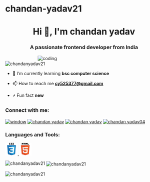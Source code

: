 # chandan-yadav21
<h1 align="center">Hi 👋, I'm chandan yadav</h1>
<h3 align="center">A passionate frontend developer from India</h3>

<img align="right" alt="coding" width="400" src="https://diggi.co.uk/wp-content/uploads/2020/11/build.png">
<p align="left"> <img src="https://komarev.com/ghpvc/?username=chandanyadav21&label=Profile%20views&color=0e75b6&style=flat" alt="chandanyadav21" /> </p>

- 🌱 I’m currently learning **bsc computer science**

- 📫 How to reach me **cy525377@gmail.com**

- ⚡ Fun fact **new**

<h3 align="left">Connect with me:</h3>
<p align="left">

<a href="https://dev.to/window" target="blank"><img align="center" src="https://raw.githubusercontent.com/rahuldkjain/github-profile-readme-generator/master/src/images/icons/Social/devto.svg" alt="window" height="30" width="40" /></a>
<a href="https://twitter.com/chandan yadav" target="blank"><img align="center" src="https://raw.githubusercontent.com/rahuldkjain/github-profile-readme-generator/master/src/images/icons/Social/twitter.svg" alt="chandan yadav" height="30" width="40" /></a>
<a href="https://linkedin.com/in/chandan yadav" target="blank"><img align="center" src="https://raw.githubusercontent.com/rahuldkjain/github-profile-readme-generator/master/src/images/icons/Social/linked-in-alt.svg" alt="chandan yadav" height="30" width="40" /></a>
<a href="https://instagram.com/chandan yadav04" target="blank"><img align="center" src="https://raw.githubusercontent.com/rahuldkjain/github-profile-readme-generator/master/src/images/icons/Social/instagram.svg" alt="chandan yadav04" height="30" width="40" /></a>
</p>

<h3 align="left">Languages and Tools:</h3>
<p align="left"> <a href="https://www.w3schools.com/css/" target="_blank" rel="noreferrer"> <img src="https://raw.githubusercontent.com/devicons/devicon/master/icons/css3/css3-original-wordmark.svg" alt="css3" width="40" height="40"/> </a> <a href="https://www.w3.org/html/" target="_blank" rel="noreferrer"> <img src="https://raw.githubusercontent.com/devicons/devicon/master/icons/html5/html5-original-wordmark.svg" alt="html5" width="40" height="40"/> </a> </p>

<p><img align="left" src="https://github-readme-stats.vercel.app/api/top-langs?username=chandanyadav21&show_icons=true&locale=en&layout=compact" alt="chandanyadav21" /></p>

<p>&nbsp;<img align="center" src="https://github-readme-stats.vercel.app/api?username=chandanyadav21&show_icons=true&locale=en" alt="chandanyadav21" /></p>

<p><img align="center" src="https://github-readme-streak-stats.herokuapp.com/?user=chandanyadav21&" alt="chandanyadav21" /></p>

